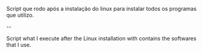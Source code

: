Script que rodo após a instalação do linux para instalar todos os programas que utilizo.

--

Script what I execute after the Linux installation with contains the softwares that I use.
